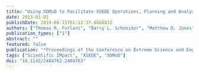 ```yaml
---
title: "Using XDMoD to Facilitate XSEDE Operations, Planning and Analysis"
date: 2013-01-01
publishDate: 2019-08-15T01:12:37.688883Z
authors: ["Thomas R. Furlani", "Barry L. Schneider", "Matthew D. Jones", "John Towns", "David L. Hart", "Steven M. Gallo", "Robert L. DeLeon", "Charng-Da Lu", "Amin Ghadersohi", "Ryan J. Gentner", "Abani K. Patra", "Gregor von Laszewski", "Fugang Wang", "Jeffrey T. Palmer", "Nikolay Simakov"]
publication_types: ["1"]
abstract: ""
featured: false
publication: "*Proceedings of the Conference on Extreme Science and Engineering Discovery Environment: Gateway to Discovery*"
tags: ["Scientific IMpact", "XSEDE", "XDMoD"]
doi: "10.1145/2484762.2484763"
---
```



